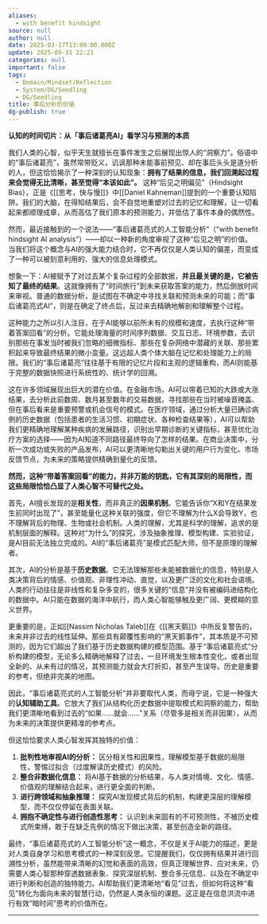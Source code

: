 ```yaml
---
aliases:
  - with benefit hindsight
source: null
author: null
date: 2025-03-17T13:09:00.000Z
update: 2025-05-31 22:21
categories: null
important: false
tags:
  - Domain/Mindset/Reflection
  - System/DG/Seedling
  - DG/Seedling
title: 事后分析的价值
dg-publish: true
---
```


**认知的时间切片：从「事后诸葛亮AI」看学习与预测的本质**

我们人类的心智，似乎天生就擅长在事件发生之后展现出惊人的“洞察力”。俗语中的“事后诸葛亮”，虽然常带贬义，讥讽那种未能事前预见、却在事后头头是道分析的人，但这恰恰揭示了一种深刻的认知现象：**拥有了结果的信息，我们回溯起过程来会觉得无比清晰，甚至觉得“本该如此”。** 这种“后见之明偏见”（Hindsight Bias），正是《[[思考，快与慢]]》中[[Daniel Kahneman]]提到的一个重要认知陷阱。我们的大脑，在得知结果后，会不自觉地重塑对过去的记忆和理解，让一切看起来都顺理成章，从而高估了我们原本的预测能力，并低估了事件本身的偶然性。

然而，最近接触到的一个说法——“事后诸葛亮式的人工智能分析”（"with benefit hindsight AI analysis"）——却以一种新的角度审视了这种“后见之明”的价值。当我们将这个概念与AI的强大能力结合时，它不再仅仅是人类认知的偏差，而变成了一种可以被刻意利用的、强大的信息处理模式。

想象一下：AI被赋予了对过去某个复杂过程的全部数据，**并且最关键的是，它被告知了最终的结果**。这就像拥有了“时间旅行”到未来获取答案的能力，然后倒放时间来审视。普通的数据分析，是试图在不确定中寻找关联和预测未来的可能；而“事后诸葛亮式AI”，则是在确定了终点后，反过来去精确地解剖和理解整个过程。

这种能力之所以引人注目，在于AI能够以前所未有的规模和速度，去执行这种“带着答案回看”的分析。它能处理海量的时间序列数据、交互日志、环境参数，去识别那些在事发当时被我们忽略的细微指标、那些在复杂网络中潜藏的关联、那些累积起来导致最终结果的微小变量。这远超人类个体大脑在记忆和处理能力上的局限。我们的“事后诸葛亮”往往基于有限的记忆片段和主观的逻辑重构，而AI则能基于完整的数据快照进行系统性的、统计学的回溯。

这在许多领域展现出巨大的潜在价值。在金融市场，AI可以带着已知的大跌或大涨结果，去分析此前数周、数月甚至数年的交易数据，寻找那些在当时被噪音掩盖、但在事后看来是重要预警或机会信号的模式。在医疗领域，通过分析大量已确诊病例的历史数据（包括患者的生活习惯、初期症状、各种检查结果等），AI可以帮助我们更精确地理解某种疾病的发展路径，识别出早期诊断的关键指标，甚至优化治疗方案的选择——因为AI知道不同路径最终导向了怎样的结果。在商业决策中，分析一次成功或失败的产品发布，AI可以更清晰地勾勒出关键的用户行为变化、市场反馈节点，为未来的策略提供精确到量化的反馈。

**然而，这种“带着答案回看”的能力，并非万能的钥匙，它有其深刻的局限性，而这些局限恰恰凸显了人类心智不可替代之处。**

首先，AI擅长发现的是**相关性**，而非真正的**因果机制**。它能告诉你“X和Y在结果发生前同时出现了”，甚至能量化这种关联的强度，但它不理解为什么X会导致Y，也不理解背后的物理、生物或社会机制。人类的理解，尤其是科学的理解，追求的是机制层面的解释。这种对“为什么”的探究，涉及抽象推理、模型构建、实验验证，是AI目前无法独立完成的。AI的“事后诸葛亮”是模式匹配大师，但不是原理的理解者。

其次，AI的分析是基于**历史数据**。它无法理解那些未能被数据化的信息，特别是人类决策背后的情感、价值观、非理性冲动、直觉，以及更广泛的文化和社会语境。人类的行动往往是非线性和复杂多变的，很多关键的“信息”并没有被编码进结构化的数据中。AI只能在数据的海洋中航行，而人类心智能够触及更广阔、更模糊的意义世界。

更重要的是，正如[[Nassim Nicholas Taleb]]在《[[黑天鹅]]》中所反复警告的，未来并非过去的线性延伸。那些具有颠覆性影响的“黑天鹅事件”，其本质是不可预测的，因为它们超出了我们基于历史数据构建的模型范围。基于“事后诸葛亮式”分析构建的模型，无论多么精确地解释了过去，一旦环境发生根本性变化，或者出现全新的、从未有过的情况，其预测能力就会大打折扣，甚至产生误导。历史是重要的参考，但绝非完美的地图。

因此，“事后诸葛亮式的人工智能分析”并非要取代人类，而毋宁说，它是一种强大的**认知辅助工具**。它放大了我们从结构化历史数据中提取模式和洞察的能力，帮助我们更清晰地看到过去的“如果……就会……”关系（尽管多是相关而非因果），从而为未来的决策提供更精准的参考点。

但这恰恰要求人类心智发挥其独特的价值：

1. **批判性地审视AI的分析：** 区分相关性和因果性，理解模型基于数据的局限性，警惕过拟合（过度解读历史模式）的风险。
2. **整合非数据化信息：** 将AI基于数据的分析结果，与人类对情境、文化、情感、价值观的理解结合起来，进行更全面的判断。
3. **进行跨领域和抽象推理：** 探究AI发现模式背后的机制，构建更深层的理解模型，而不仅仅停留在表面关联。
4. **拥抱不确定性与进行创造性思考：** 认识到未来固有的不可预测性，不被历史模式所束缚，敢于在缺乏先例的情况下做出决策，甚至创造全新的路径。

最终，“事后诸葛亮式的人工智能分析”这一概念，不仅是关于AI能力的描述，更是对人类自身学习和思考模式的一种深刻反思。它提醒我们，仅仅拥有结果并进行回溯性分析，虽然能带来清晰的幻觉和表面的高效，但真正理解世界、应对未来，仍需要人类心智那种穿透数据表象、探究深层机制、整合多元信息、以及在不确定中进行判断和创造的独特能力。AI帮助我们更清晰地“看见”过去，但如何将这种“看见”转化为面向未来的智慧行动，仍然是人类永恒的课题。这正是在信息洪流中进行有效“暗时间”思考的价值所在。

---
